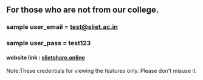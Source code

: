 ## For those who are not from our college.
### sample user_email = test@sliet.ac.in
### sample user_pass = test123

#### website link : <a href= "https://slietshare.online/">slietshare.online</a>
Note:These credentials for viewing the features only. Please don't misuse it.

